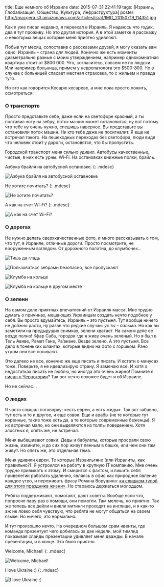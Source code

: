 title: Еще немного об Израиле
date: 2015-07-31 22:41:19
tags: [Израиль, Глобализация, Общество, Культура, Инфраструктура]
poster: http://macgera.s3.amazonaws.com/articles/isra1/IMG_20150719_114351.jpg

Как я уже писал недавно, я переехал в Израиль. Я надеюсь что годик, два я тут проживу. Но это другая история. А в этой заметке я расскажу о некоторых вещах которые меня приятно удивляют.

Побыв тут месяц, сопоставив с рассказами друзей, я могу сказать вам одно: Израиль – страна для людей. Конечно же есть моменты диаметрально разные с моим утверждением, например однокомнатная квартира стоит от $800 000. Что, согласитесь, совсем не по людски. Или например больница, примем у невропатолога это $500-800. Но в случае с больницей спасает местная страховка, то с жильем и правда туго.

Но это как говорится Кесарю кесарево, а мне пока просто пожить, осмотреться.

### О транспорте

Просто представьте себе, даже если на светофоре красный, а ты поставил ногу на зебру, поток машин может остановится, ну вот потому что тебе ну очень нужно, спешишь наверное. Вы представьте вы остановили поток машин. Ни кто тебе даже не посигналит. Я еще не встречал такого. На пешеходных переходах без светофора, люди видя что человек стоит у дороги, остановятся, что бы пропустить.

Городской транспорт меня сильно удивил. Автобусы качественные, чистые, в них есть урны. Wi-Fi. На остановках книжные полки, брайль.

Азбука брайля на автобусной остановке.
{: .mdesc}

![Азбука брайля на автобусной оставновке](http://macgera.s3.amazonaws.com/articles/isra1/IMG_20150708_174640.jpg)

Не хотите почитать?
{: .mdesc}

![Не хотите почитать?](http://macgera.s3.amazonaws.com/articles/isra1/IMG_20150718_074223.jpg)

А как на счет Wi-Fi?
{: .mdesc}

![А как на счет Wi-Fi?](http://macgera.s3.amazonaws.com/articles/isra1/IMG_20150731_132435.jpg)

### О дорогах

Не нужно делать сверхкачественные фото, и много рассказывать о том, что тут, в Израиле, отличные дороги. Просто посмотрите, не вооруженным взглядом. От дорожного полотна, до клумбочек… 

![Тишь да гладь](http://macgera.s3.amazonaws.com/articles/isra1/IMG_20150718_092033.jpg)

![Пользоваться зебрами безопасно, все пропускают](http://macgera.s3.amazonaws.com/articles/isra1/IMG_20150802_193049.jpg)

![Клумба на кольце](http://macgera.s3.amazonaws.com/articles/isra1/IMG_20150801_184013.jpg)

![Клумба на кольце в другом месте](http://macgera.s3.amazonaws.com/articles/isra1/IMG_20150718_071830.jpg)


### О зелени

На самом деле приятных впечатлений от Израиля масса. Мне трудно думать о причинах, мешающих Украинцам создать нечто подобное у себя. Вы просто вдумайтесь, Израиль – это пустыня. Тут вообще ничего не должно расти, ну разве что редкие случаи: *ух ты – пальма*. Но как вы заметили на предыдущих снимках, зелени хватает. На самом деле ее везде полно! Кфар Саба, городок где я живу очень зеленый. Но я был в Тель Авиве, Рамат Гане, Ра’анане. Везде зелено. А это пустыня. Все дело в тоненьких шлангах, которые видно на фото с горшком. Рано утром они все поливают.

Это далеко не все, конечно же еще писать и писать. И кстати о минусах тоже. Поверьте, я не идеализирую страну. Я замечаю все. И хотя о недостатках писать не люблю, но иногда это очень жирно! Помните я [писал о Черногории](/blog/minusyi-chernogorii-kotoryie-ya-zametil/)? Так вот нечто похожее будет и об Израиле.

Но не сейчас…

### О людях

Я часто слышал поговорку: «есть евреи, а есть жиды». Так вот забавно, тут есть и то и другое, и еще совок. Еще и арабы (не те которые тут коренные, такие тоже есть да, а те которые современные беженцы). Я их встречал мало, но они выделяются из толпы поведением. Хотя злостных я, опять же, не встречал.

Меня выбешивают совки. Деды и бабулеты, которые просрали свою жизнь, извините, и до сих пор живут ленным в башке, или чем они там живут. Но опять же, это отдельная тема.

Меня удивили евреи. Те которые Израильтяне (или Изралиты, как правильно?). Я устроился на работу в крупную IT компанию. Мне очень трудно привыкать к этому. И смирится с фактом, и лишить себя привелегии работать удаленно, являясь в офис как природное явление каждое утро, и переживать фразу Романа Ворушина: [«я слишком тупой для этого праздника жизни»](http://vorushin.ru/blog/what-is-different-at-google/). Но стараюсь держаться молодцом. 

Ребята поддерживают, помогают, дают советы. Вообще если что, попросил пару раз о помощи, они помогли. Там мелочь, но приятно. Так же теперь все дейли и викли митинги проходят на инглише, и я как-то аж не ловко себя чувствую, что ребята не могут общаться на своем языке. Но ничего, это нормально.

И тут произошло нечто. На очередном большом срам ивенты, где команда презентует чего добилась за две недели, мой тимлид показывая слайды презентации удивляет меня дважды. В начале презентации, и в конце. Это было приятно.

Welcome, Michael!
{: .mdesc}

![Welcome, Michael!](http://macgera.s3.amazonaws.com/articles/isra1/IMG_20150802_101825.jpg)

I love Ukraine :)
{: .mdesc}

![I love Ukraine :)](http://macgera.s3.amazonaws.com/articles/isra1/i-love-ukraine.jpg)